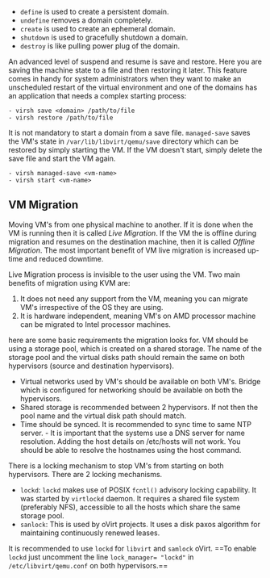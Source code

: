 - `define` is used to create a persistent domain.
- `undefine` removes a domain completely.
- `create` is used to create an ephemeral domain.
- `shutdown` is used to gracefully shutdown a domain.
- `destroy` is like pulling power plug of the domain.

An advanced level of suspend and resume is save and restore. Here you are saving the machine state to a file and then restoring it later. This feature comes in handy for system administrators when they want to make an unscheduled restart of the virtual environment and one of the domains has an application that needs a complex starting process:

```
- virsh save <domain> /path/to/file
- virsh restore /path/to/file
```

It is not mandatory to start a domain from a save file. `managed-save` saves the VM's state in `/var/lib/libvirt/qemu/save` directory which can be restored by simply starting the VM. If the VM doesn't start, simply delete the save file and start the VM again.

```
- virsh managed-save <vm-name>
- virsh start <vm-name>
```


VM Migration
--
Moving VM's from one physical machine to another. If it is done when the VM is running then it is called *Live Migration*. If the VM the is offline during migration and resumes on the destination machine, then it is called *Offline Migration*. The most important benefit of VM live migration is increased up-time and reduced downtime.

Live Migration process is invisible to the user using the VM. Two main benefits of migration using KVM are:

1. It does not need any support from the VM, meaning you can migrate VM's irrespective of the OS they are using.
2. It is hardware independent, meaning VM's on AMD processor machine can be migrated to Intel processor machines. 

here are some basic requirements the migration looks for. VM should be using a storage pool, which is created on a shared storage. The name of the storage pool and the virtual disks path should remain the same on both hypervisors (source and destination hypervisors).

- Virtual networks used by VM's should be available on both VM's. Bridge which is configured for networking should be available on both the hypervisors.
- Shared storage is recommended between 2 hypervisors. If not then the pool name and the virtual disk path should match.
- Time should be synced. It is recommended to sync time to same NTP server. - It is important that the systems use a DNS server for name resolution. Adding the host details on /etc/hosts will not work. You should be able to resolve the hostnames using the host command.

There is a locking mechanism to stop VM's from starting on both hypervisors. There are 2 locking mechanisms.  

- `lockd`:  `lockd` makes use of POSIX `fcntl()` advisory locking capability. It was started by `virtlockd` daemon. It requires a shared file system (preferably NFS), accessible to all the hosts which share the same storage pool.
- `sanlock`: This is used by oVirt projects. It uses a disk paxos algorithm for maintaining continuously renewed leases.

It is recommended to use `lockd` for `libvirt` and `samlock` oVirt. ==To enable `lockd` just uncomment the line `lock_manager= "lockd"` in `/etc/libvirt/qemu.conf` on both  hypervisors.==



